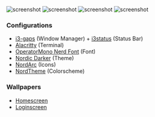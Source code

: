 
![screenshot](https://raw.githubusercontent.com/sarveshspatil111/i3wm-nord/main/i3wm-nord.png)
![screenshot](https://raw.githubusercontent.com/sarveshspatil111/i3wm-nord/main/screenshots/SC1.png)
![screenshot](https://raw.githubusercontent.com/sarveshspatil111/i3wm-nord/main/screenshots/SC2.png)
![screenshot](https://raw.githubusercontent.com/sarveshspatil111/i3wm-nord/main/screenshots/SC3.jpg)

### Configurations
- [i3-gaps](https://github.com/sarveshspatil111/i3wm-nord/tree/main/i3) (Window Manager) + [i3status](https://github.com/sarveshspatil111/i3wm-nord/tree/main/i3status) (Status Bar)
- [Alacritty](https://github.com/sarveshspatil111/i3wm-nord/tree/main/alacritty) (Terminal)
- [OperatorMono Nerd Font](https://github.com/sarveshspatil111/i3wm-nord/tree/main/fonts) (Font)
- [Nordic Darker](https://www.gnome-look.org/p/1267246/) (Theme)
- [NordArc](https://github.com/robertovernina/NordArc) (Icons)
- [NordTheme](https://www.nordtheme.com/) (Colorscheme)

### Wallpapers
- [Homescreen](https://github.com/sarveshspatil111/Dotfiles/blob/main/wallpapers/moon-nord.png)
- [Loginscreen](https://github.com/sarveshspatil111/Dotfiles/blob/main/wallpapers/tower-nord.png)
